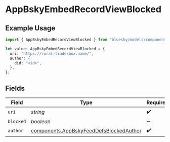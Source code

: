 # AppBskyEmbedRecordViewBlocked

## Example Usage

```typescript
import { AppBskyEmbedRecordViewBlocked } from "bluesky/models/components";

let value: AppBskyEmbedRecordViewBlocked = {
  uri: "https://rural-tinderbox.name/",
  author: {
    did: "<id>",
  },
};
```

## Fields

| Field                                                                                              | Type                                                                                               | Required                                                                                           | Description                                                                                        |
| -------------------------------------------------------------------------------------------------- | -------------------------------------------------------------------------------------------------- | -------------------------------------------------------------------------------------------------- | -------------------------------------------------------------------------------------------------- |
| `uri`                                                                                              | *string*                                                                                           | :heavy_check_mark:                                                                                 | N/A                                                                                                |
| `blocked`                                                                                          | *boolean*                                                                                          | :heavy_minus_sign:                                                                                 | N/A                                                                                                |
| `author`                                                                                           | [components.AppBskyFeedDefsBlockedAuthor](../../models/components/appbskyfeeddefsblockedauthor.md) | :heavy_check_mark:                                                                                 | N/A                                                                                                |